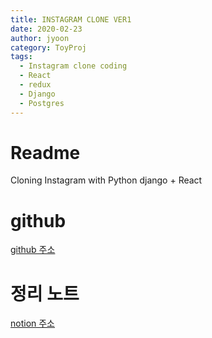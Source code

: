 ```yaml
---
title: INSTAGRAM CLONE VER1
date: 2020-02-23
author: jyoon
category: ToyProj
tags:
  - Instagram clone coding
  - React
  - redux
  - Django
  - Postgres
---
```


# Readme

Cloning Instagram with Python django + React

# github

[github 주소](https://github.com/happyjy/yoonGram)

# 정리 노트

[notion 주소](https://www.notion.so/happyjy0109/Django-React-Progres-201903-201907-94e736fe48ff4c669227b77920b626b0)
